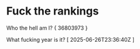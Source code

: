 # Fuck the rankings

Who the hell am I?
{ 36803973 }

What fucking year is it?
[ 2025-06-26T23:36:40Z ]
